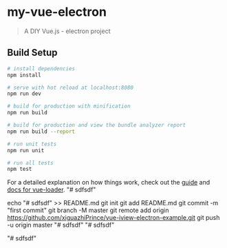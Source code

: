 # my-vue-electron

> A DIY Vue.js - electron project

## Build Setup

``` bash
# install dependencies
npm install

# serve with hot reload at localhost:8080
npm run dev

# build for production with minification
npm run build

# build for production and view the bundle analyzer report
npm run build --report

# run unit tests
npm run unit

# run all tests
npm test
```

For a detailed explanation on how things work, check out the [guide](http://vuejs-templates.github.io/webpack/) and [docs for vue-loader](http://vuejs.github.io/vue-loader).
"# sdfsdf"

echo "# sdfsdf" >> README.md
git init
git add README.md
git commit -m "first commit"
git branch -M master
git remote add origin https://github.com/xiguazhiPrince/vue-iview-electron-example.git
git push -u origin master
"# sdfsdf"
"# sdfsdf"


"# sdfsdf" 
